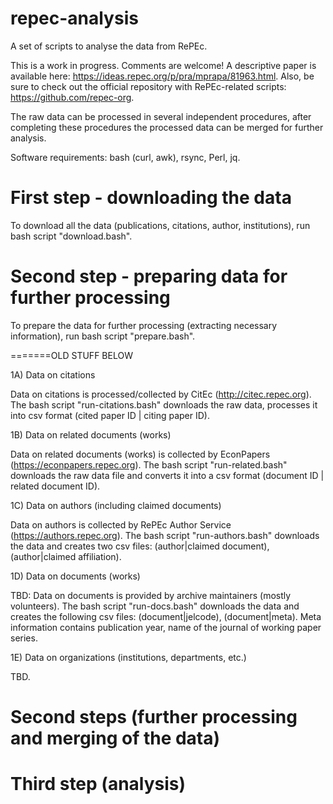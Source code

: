# repec-analysis
A set of scripts to analyse the data from RePEc.

This is a work in progress. Comments are welcome! A descriptive paper is available here: https://ideas.repec.org/p/pra/mprapa/81963.html. Also, be sure to check out the official repository with RePEc-related scripts: https://github.com/repec-org. 

The raw data can be processed in several independent procedures, after completing these procedures the processed data can be merged for further analysis.

Software requirements: bash (curl, awk), rsync, Perl, jq.

# First step - downloading the data

To download all the data (publications, citations, author, institutions), run bash script "download.bash".

# Second step - preparing data for further processing

To prepare the data for further processing (extracting necessary information), run bash script "prepare.bash".




=======OLD STUFF BELOW

1A) Data on citations

Data on citations is processed/collected by CitEc (http://citec.repec.org). The bash script "run-citations.bash" downloads the raw data, processes it into csv format (cited paper ID | citing paper ID).

1B) Data on related documents (works)

Data on related documents (works) is collected by EconPapers (https://econpapers.repec.org). The bash script "run-related.bash" downloads the raw data file and converts it into a csv format (document ID | related document ID).

1C) Data on authors (including claimed documents)

Data on authors is collected by RePEc Author Service (https://authors.repec.org). The bash script "run-authors.bash" downloads the data and creates two csv files: (author|claimed document), (author|claimed affiliation).

1D) Data on documents (works)

TBD: Data on documents is provided by archive maintainers (mostly volunteers). The bash script "run-docs.bash" downloads the data and creates the following csv files: (document|jelcode), (document|meta). Meta information contains publication year, name of the journal of working paper series.

1E) Data on organizations (institutions, departments, etc.)

TBD.

# Second steps (further processing and merging of the data)

# Third step (analysis)

